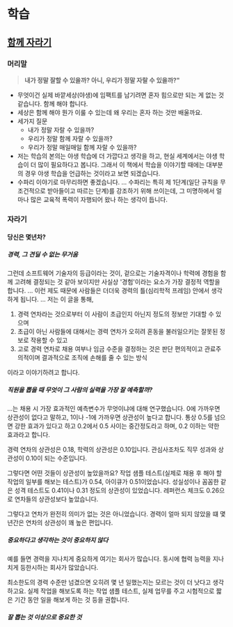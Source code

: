 # 학습

## [함께 자라기](http://www.kyobobook.co.kr/product/detailViewKor.laf?mallGb=KOR&ejkGb=KOR&barcode=9788966262335)

<ProgressBar name="함께자라기" label="" max="220" value="37" />

### 머리말

> **내가 정말 잘할 수 있을까? 아니, 우리가 정말 자랄 수 있을까?"**

-  무엇이건 실제 바깥세상(야생)에 임팩트를 남기려면 혼자 힘으로만 되는 게 없는 것 같습니다. 함께 해야 합니다.
-  세상은 함께 해야 뭔가 이룰 수 있는데 왜 우리는 혼자 하는 것만 배울까요.
-  세가지 질문
    -  내가 정말 자랄 수 있을까?
    -  우리가 정말 함께 자랄 수 있을까?
    -  우리가 정말 매일매일 함께 자랄 수 있을까?
-  저는 학습의 본의는 야생 학습에 더 가깝다고 생각을 하고, 현실 세계에서는 야생 학습이 더 많이 필요하다고 봅니다. 그래서 이 책에서 학습을 이야기할 때에는 대부분의 경우 야생 학습을 언급하는 것이라고 보면 되겠습니다.
-  수파리 이야기로 마무리하면 좋겠습니다. ... 수파리는 특히 제 1단계(일단 규칙을 무조건적으로 받아들이고 따르는 단계)를 강조하기 위해 쓰이는데, 그 미명하에서 얼마나 많은 교육적 폭력이 자행되어 왔나 하는 생각이 듭니다.

### 자라기

#### 당신은 몇년차?

##### 경력, 그 견딜 수 없는 무거움

그런데 소프트웨어 기술자의 등급이라는 것이, 겉으로는 기술자격이나 학력에 경험을 함께 고려해 결정되는 것 같아 보이지만 사실상 '경험'이라는 요소가 가장 결정적 역할을 합니다. ... 이런 제도 때문에 사람들은 더더욱 경력의 틀(심리학적 프레임) 안에서 생각하게 됩니다. ... 저는 이 글을 통해,

1. 경력 연차라는 것으로부터 이 사람이 초급인지 아닌지 정도의 정보만 기대할 수 있으며
2. 초급이 아닌 사람들에 대해서는 경력 연차가 오히려 혼동을 불러일으키는 잘못된 정보로 작용할 수 있고
3. 고로 경력 연차로 채용 여부나 임금 수준을 결정하는 것은 판단 편의적이고 관료주의적이며 결과적으로 조직에 손해를 줄 수 있는 방식

이라고 이야기하려고 합니다.

##### 직원을 뽑을 때 무엇이 그 사람의 실력을 가장 잘 예측할까?

...는 채용 시 가장 효과적인 예측변수가 무엇이냐에 대해 연구했습니다.
0에 가까우면 상관성이 없다고 말하고, 1이나 -1에 가까우면 상관성이 높다고 합니다.
통상 0.5를 넘으면 강한 효과가 있다고 하고 0.2에서 0.5 사이는 중간정도라고 하며, 0.2 이하는 약한 효과라고 합니다.

경력 연차의 상관성은 0.18, 학력의 상관성은 0.10입니다. 관심사조차도 직무 성과와 상관성이 0.10이 되는 수준입니다.

그렇다면 어떤 것들이 상관성이 높았을까요? 작업 샘플 테스트(실제로 채용 후 해야 할 작업의 일부를 해보는 테스트)가 0.54, 아이큐가 0.51이었습니다. 성실성이나 꼼꼼한 같은 성격 테스트도 0.41이나 0.31 정도의 상관성이 있었습니다. 레퍼런스 체크도 0.26으로 연차들의 상관성보다 높았습니다.

그렇다고 연차가 완전히 의미가 없는 것은 아니었습니다. 경력이 얼마 되지 않았을 떄 몇 년간은 연차의 상관성이 꽤 높은 편입니다.

##### 중요하다고 생각하는 것이 중요하지 않다

예를 들면 경력을 지나치게 중요하게 여기는 회사가 많습니다. 동시에 협력 능력을 지나치게 등한시하는 회사가 많았습니다.

최소한도의 경력 수준만 넘겼으면 오히려 몇 년 일했는지는 모르는 것이 더 낫다고 생각하고요.
실제 작업을 해보도록 하는 작업 샘플 테스트, 실제 업무를 주고 시험적으로 짧은 기간 동안 일을 해보게 하는 것 등을 권합니다.

##### 잘 뽑는 것 이상으로 중요한 것